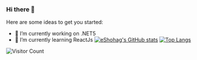 ### Hi there 👋

Here are some ideas to get you started:

- 🔭 I’m currently working on .NET5
- 🌱 I’m currently learning ReactJs
[![eShohag's GitHub stats](https://github-readme-stats.vercel.app/api?username=eshohag&count_private=true&show_icons=true&theme=radical)](https://github.com/eshohag/github-readme-stats)
[![Top Langs](https://github-readme-stats.vercel.app/api/top-langs/?username=eshohag)](https://github.com/eshohag/github-readme-stats)

![Visitor Count](https://profile-counter.glitch.me/eshohag/count.svg)

<!--
**eshohag/eshohag** is a ✨ _special_ ✨ repository because its `README.md` (this file) appears on your GitHub profile.

Here are some ideas to get you started:

- 🔭 I’m currently working on ...
- 🌱 I’m currently learning ...
- 👯 I’m looking to collaborate on ...
- 🤔 I’m looking for help with ...
- 💬 Ask me about ...
- 📫 How to reach me: ...
- 😄 Pronouns: ...
- ⚡ Fun fact: ...
-->
